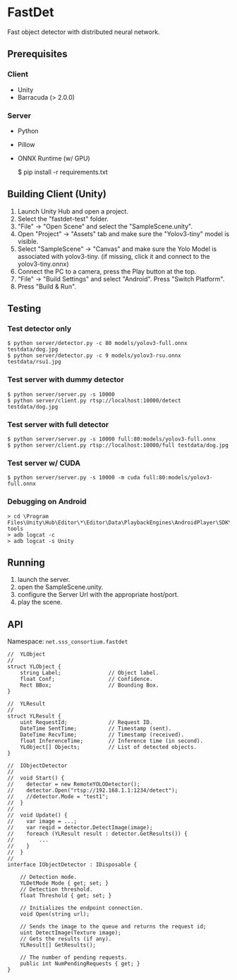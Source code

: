 # FastDet

Fast object detector with distributed neural network.

## Prerequisites

### Client

 - Unity
 - Barracuda (> 2.0.0)

### Server

 - Python
 - Pillow
 - ONNX Runtime (w/ GPU)

    $ pip install -r requirements.txt

## Building Client (Unity)

 1. Launch Unity Hub and open a project.
 2. Select the "fastdet-test" folder.
 3. "File" → "Open Scene" and select the "SampleScene.unity".
 4. Open "Project" → "Assets" tab and make sure the "Yolov3-tiny" model is visible.
 5. Select "SampleScene" → "Canvas" and make sure the Yolo Model is associated with yolov3-tiny.
    (if missing, click it and connect to the yolov3-tiny.onnx)
 6. Connect the PC to a camera, press the Play button at the top.
 7. "File" → "Build Settings" and select "Android". Press "Switch Platform".
 8. Press "Build & Run".


## Testing

### Test detector only

    $ python server/detector.py -c 80 models/yolov3-full.onnx testdata/dog.jpg
    $ python server/detector.py -c 9 models/yolov3-rsu.onnx testdata/rsu1.jpg

### Test server with dummy detector

    $ python server/server.py -s 10000
    $ python server/client.py rtsp://localhost:10000/detect testdata/dog.jpg

### Test server with full detector

    $ python server/server.py -s 10000 full:80:models/yolov3-full.onnx
    $ python server/client.py rtsp://localhost:10000/full testdata/dog.jpg

### Test server w/ CUDA

    $ python server/server.py -s 10000 -m cuda full:80:models/yolov3-full.onnx

### Debugging on Android

    > cd \Program Files\Unity\Hub\Editor\*\Editor\Data\PlaybackEngines\AndroidPlayer\SDK\platform-tools
    > adb logcat -c
    > adb logcat -s Unity


## Running

 1. launch the server.
 2. open the SampleScene.unity.
 3. configure the Server Url with the appropriate host/port.
 4. play the scene.


## API

Namespace: `net.sss_consortium.fastdet`

```
//  YLObject
//
struct YLObject {
    string Label;               // Object label.
    float Conf;                 // Confidence.
    Rect BBox;                  // Bounding Box.
}

//  YLResult
//
struct YLResult {
    uint RequestId;             // Request ID.
    DateTime SentTime;          // Timestamp (sent).
    DateTime RecvTime;          // Timestamp (received).
    float InferenceTime;        // Inference time (in second).
    YLObject[] Objects;         // List of detected objects.
}

//  IObjectDetector
//
//  void Start() {
//    detector = new RemoteYOLODetector();
//    detector.Open("rtsp://192.168.1.1:1234/detect");
//    //detector.Mode = "test1";
//  }
//
//  void Update() {
//    var image = ...;
//    var reqid = detector.DetectImage(image);
//    foreach (YLResult result : detector.GetResults()) {
//        ...
//    }
//  }
//
interface IObjectDetector : IDisposable {

    // Detection mode.
    YLDetMode Mode { get; set; }
    // Detection threshold.
    float Threshold { get; set; }

    // Initializes the endpoint connection.
    void Open(string url);

    // Sends the image to the queue and returns the request id;
    uint DetectImage(Texture image);
    // Gets the results (if any).
    YLResult[] GetResults();

    // The number of pending requests.
    public int NumPendingRequests { get; }
}
```
